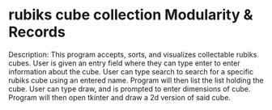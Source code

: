 # rubiks cube collection Modularity & Records

 Description: This program accepts, sorts, and visualizes collectable rubiks
 cubes. User is given an entry field where they can type enter to enter information
 about the cube. User can type search to search for a specific rubiks cube using an
 entered name. Program will then list the list holding the cube. User can type draw,
 and is prompted to enter dimensions of cube. Program will then open tkinter and draw
 a 2d version of said cube. 

